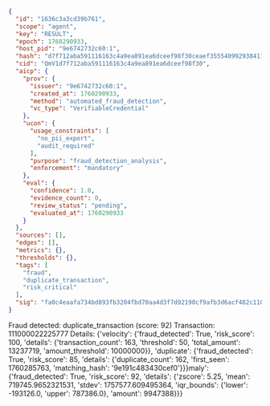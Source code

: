 ```json
{
  "id": "1636c3a3cd39b761",
  "scope": "agent",
  "key": "RESULT",
  "epoch": 1760290933,
  "host_pid": "9e6742732c60:1",
  "hash": "d7f712aba591116163c4a9ea891ea6dceef98f30ceaef3555409929384119fe8",
  "cid": "QmV1d7f712aba591116163c4a9ea891ea6dceef98f30",
  "aicp": {
    "prov": {
      "issuer": "9e6742732c60:1",
      "created_at": 1760290933,
      "method": "automated_fraud_detection",
      "vc_type": "VerifiableCredential"
    },
    "ucon": {
      "usage_constraints": [
        "no_pii_export",
        "audit_required"
      ],
      "purpose": "fraud_detection_analysis",
      "enforcement": "mandatory"
    },
    "eval": {
      "confidence": 1.0,
      "evidence_count": 0,
      "review_status": "pending",
      "evaluated_at": 1760290933
    }
  },
  "sources": [],
  "edges": [],
  "metrics": {},
  "thresholds": {},
  "tags": [
    "fraud",
    "duplicate_transaction",
    "risk_critical"
  ],
  "sig": "fa0c4eaafa734bd893fb3204fbd70aa4d3f7d92190cf9afb3d6acf482c110304"
}
```

Fraud detected: duplicate_transaction (score: 92)
Transaction: 111000022225777
Details: {'velocity': {'fraud_detected': True, 'risk_score': 100, 'details': {'transaction_count': 163, 'threshold': 50, 'total_amount': 13237719, 'amount_threshold': 10000000}}, 'duplicate': {'fraud_detected': True, 'risk_score': 85, 'details': {'duplicate_count': 162, 'first_seen': 1760285763, 'matching_hash': '9e191c483430cef0'}}}maly': {'fraud_detected': True, 'risk_score': 92, 'details': {'zscore': 5.25, 'mean': 719745.9652321531, 'stdev': 1757577.609495364, 'iqr_bounds': {'lower': -193126.0, 'upper': 787386.0}, 'amount': 9947388}}}